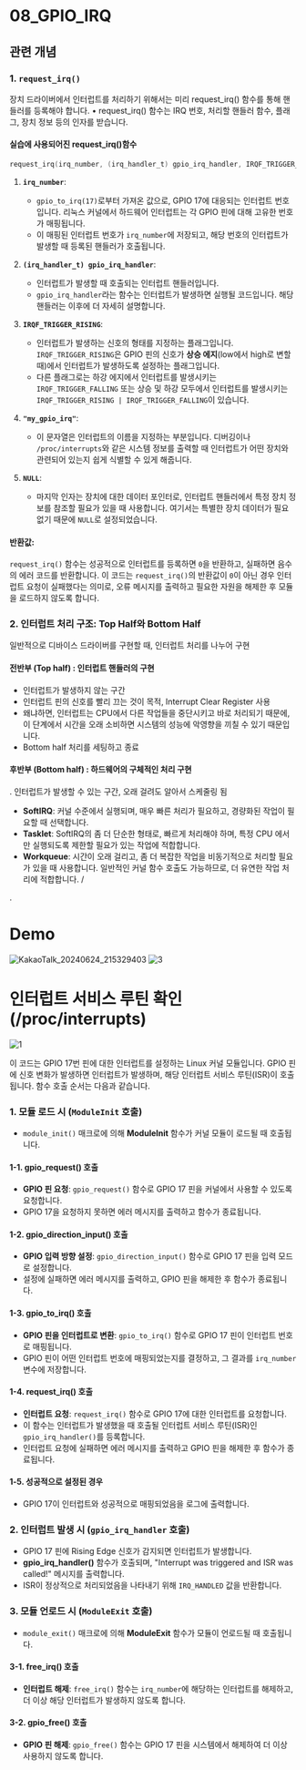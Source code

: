 # 08_GPIO_IRQ
## 관련 개념

### 1. `request_irq()`
 장치 드라이버에서 인터럽트를 처리하기 위해서는 미리 request_irq() 함수를 통해 핸들러를 등록해야 합니다. 
• request_irq() 함수는 IRQ 번호, 처리할 핸들러 함수, 플래그, 장치 정보 등의 인자를 받습니다. 

#### 실습에 사용되어진 request_irq()함수
```c
request_irq(irq_number, (irq_handler_t) gpio_irq_handler, IRQF_TRIGGER_RISING, "my_gpio_irq", NULL) != 0)
```
1. **`irq_number`**: 
   - `gpio_to_irq(17)`로부터 가져온 값으로, GPIO 17에 대응되는 인터럽트 번호입니다. 리눅스 커널에서 하드웨어 인터럽트는 각 GPIO 핀에 대해 고유한 번호가 매핑됩니다.
   - 이 매핑된 인터럽트 번호가 `irq_number`에 저장되고, 해당 번호의 인터럽트가 발생할 때 등록된 핸들러가 호출됩니다.

2. **`(irq_handler_t) gpio_irq_handler`**:
   - 인터럽트가 발생할 때 호출되는 인터럽트 핸들러입니다.
   - `gpio_irq_handler`라는 함수는 인터럽트가 발생하면 실행될 코드입니다. 해당 핸들러는 이후에 더 자세히 설명합니다.

3. **`IRQF_TRIGGER_RISING`**:
   - 인터럽트가 발생하는 신호의 형태를 지정하는 플래그입니다. `IRQF_TRIGGER_RISING`은 GPIO 핀의 신호가 **상승 에지**(low에서 high로 변할 때)에서 인터럽트가 발생하도록 설정하는 플래그입니다.
   - 다른 플래그로는 하강 에지에서 인터럽트를 발생시키는 `IRQF_TRIGGER_FALLING` 또는 상승 및 하강 모두에서 인터럽트를 발생시키는 `IRQF_TRIGGER_RISING | IRQF_TRIGGER_FALLING`이 있습니다.

4. **`"my_gpio_irq"`**:
   - 이 문자열은 인터럽트의 이름을 지정하는 부분입니다. 디버깅이나 `/proc/interrupts`와 같은 시스템 정보를 출력할 때 인터럽트가 어떤 장치와 관련되어 있는지 쉽게 식별할 수 있게 해줍니다.

5. **`NULL`**:
   - 마지막 인자는 장치에 대한 데이터 포인터로, 인터럽트 핸들러에서 특정 장치 정보를 참조할 필요가 있을 때 사용합니다. 여기서는 특별한 장치 데이터가 필요 없기 때문에 `NULL`로 설정되었습니다.

#### 반환값:
`request_irq()` 함수는 성공적으로 인터럽트를 등록하면 `0`을 반환하고, 실패하면 음수의 에러 코드를 반환합니다. 이 코드는 `request_irq()`의 반환값이 `0`이 아닌 경우 인터럽트 요청이 실패했다는 의미로, 오류 메시지를 출력하고 필요한 자원을 해제한 후 모듈을 로드하지 않도록 합니다.

### 2. 인터럽트 처리 구조: **Top Half**와 **Bottom Half**
일반적으로 디바이스 드라이버를 구현할 때, 인터럽트 처리를 나누어 구현

#### 전반부 (Top half) : 인터럽트 핸들러의 구현
- 인터럽트가 발생하지 않는 구간
- 인터럽트 핀의 신호를 빨리 끄는 것이 목적, Interrupt Clear Register 사용
- 왜냐하면, 인터럽트는 CPU에서 다른 작업들을 중단시키고 바로 처리되기 때문에, 이 단계에서 시간을 오래 소비하면 시스템의 성능에 악영향을 끼칠 수 있기 때문입니다.
- Bottom half 처리를 세팅하고 종료

#### 후반부 (Bottom half) : 하드웨어의 구체적인 처리 구현
. 인터럽트가 발생할 수 있는 구간, 오래 걸려도 알아서 스케줄링 됨
- **SoftIRQ**: 커널 수준에서 실행되며,  매우 빠른 처리가 필요하고, 경량화된 작업이 필요할 때 선택합니다. 
- **Tasklet**: SoftIRQ의 좀 더 단순한 형태로, 빠르게 처리해야 하며, 특정 CPU 에서만 실행되도록 제한할 필요가 있는 작업에 적합합니다. 
- **Workqueue**: 시간이 오래 걸리고, 좀 더 복잡한 작업을 비동기적으로 처리할 필요가 있을 때 사용합니다.  일반적인 커널 함수 호출도 가능하므로, 더 유연한 작업 처리에 적합합니다. /  

.

# Demo
![KakaoTalk_20240624_215329403](https://github.com/dlgus8648/Linux_device_driver/assets/139437162/617c033a-bc28-46ef-bd37-fad01656409f)
![3](https://github.com/dlgus8648/Linux_device_driver/assets/139437162/5e069529-ccdb-4bad-ba0d-db29fcfaee02)

# 인터럽트 서비스 루틴 확인(/proc/interrupts)
![1](https://github.com/dlgus8648/Linux_device_driver/assets/139437162/756ae583-f42a-4997-9c82-31502db935f9)

이 코드는 GPIO 17번 핀에 대한 인터럽트를 설정하는 Linux 커널 모듈입니다. GPIO 핀에 신호 변화가 발생하면 인터럽트가 발생하며, 해당 인터럽트 서비스 루틴(ISR)이 호출됩니다. 함수 호출 순서는 다음과 같습니다.

### 1. 모듈 로드 시 (`ModuleInit` 호출)
   - `module_init()` 매크로에 의해 **ModuleInit** 함수가 커널 모듈이 로드될 때 호출됩니다.

#### 1-1. **gpio_request()** 호출
   - **GPIO 핀 요청**: `gpio_request()` 함수로 GPIO 17 핀을 커널에서 사용할 수 있도록 요청합니다.
   - GPIO 17을 요청하지 못하면 에러 메시지를 출력하고 함수가 종료됩니다.

#### 1-2. **gpio_direction_input()** 호출
   - **GPIO 입력 방향 설정**: `gpio_direction_input()` 함수로 GPIO 17 핀을 입력 모드로 설정합니다.
   - 설정에 실패하면 에러 메시지를 출력하고, GPIO 핀을 해제한 후 함수가 종료됩니다.

#### 1-3. **gpio_to_irq()** 호출
   - **GPIO 핀을 인터럽트로 변환**: `gpio_to_irq()` 함수로 GPIO 17 핀이 인터럽트 번호로 매핑됩니다.
   - GPIO 핀이 어떤 인터럽트 번호에 매핑되었는지를 결정하고, 그 결과를 `irq_number` 변수에 저장합니다.

#### 1-4. **request_irq()** 호출
   - **인터럽트 요청**: `request_irq()` 함수로 GPIO 17에 대한 인터럽트를 요청합니다. 
   - 이 함수는 인터럽트가 발생했을 때 호출될 인터럽트 서비스 루틴(ISR)인 `gpio_irq_handler()`를 등록합니다.
   - 인터럽트 요청에 실패하면 에러 메시지를 출력하고 GPIO 핀을 해제한 후 함수가 종료됩니다.

#### 1-5. **성공적으로 설정된 경우**
   - GPIO 17이 인터럽트와 성공적으로 매핑되었음을 로그에 출력합니다.

### 2. 인터럽트 발생 시 (`gpio_irq_handler` 호출)
   - GPIO 17 핀에 Rising Edge 신호가 감지되면 인터럽트가 발생합니다.
   - **gpio_irq_handler()** 함수가 호출되며, "Interrupt was triggered and ISR was called!" 메시지를 출력합니다.
   - ISR이 정상적으로 처리되었음을 나타내기 위해 `IRQ_HANDLED` 값을 반환합니다.

### 3. 모듈 언로드 시 (`ModuleExit` 호출)
   - `module_exit()` 매크로에 의해 **ModuleExit** 함수가 모듈이 언로드될 때 호출됩니다.

#### 3-1. **free_irq()** 호출
   - **인터럽트 해제**: `free_irq()` 함수는 `irq_number`에 해당하는 인터럽트를 해제하고, 더 이상 해당 인터럽트가 발생하지 않도록 합니다.

#### 3-2. **gpio_free()** 호출
   - **GPIO 핀 해제**: `gpio_free()` 함수는 GPIO 17 핀을 시스템에서 해제하여 더 이상 사용하지 않도록 합니다.

